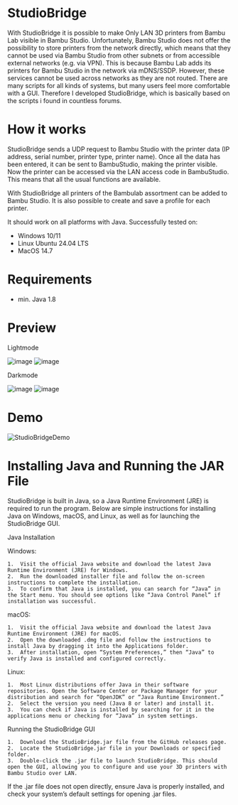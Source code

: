 # StudioBridge

With StudioBridge it is possible to make Only LAN 3D printers from Bambu Lab visible in Bambu Studio.
Unfortunately, Bambu Studio does not offer the possibility to store printers from the network directly, which means that they cannot be used via Bambu Studio from other subnets or from accessible external networks (e.g. via VPN). This is because Bambu Lab adds its printers for Bambu Studio in the network via mDNS/SSDP. However, these services cannot be used across networks as they are not routed.
There are many scripts for all kinds of systems, but many users feel more comfortable with a GUI. Therefore I developed StudioBridge, which is basically based on the scripts i found in countless forums.

# How it works
StudioBridge sends a UDP request to Bambu Studio with the printer data (IP address, serial number, printer type, printer name).
Once all the data has been entered, it can be sent to BambuStudio, making the printer visible. Now the printer can be accessed via the LAN access code in BambuStudio. This means that all the usual functions are available.

With StudioBridge all printers of the Bambulab assortment can be added to Bambu Studio. It is also possible to create and save a profile for each printer.

It should work on all platforms with Java.
Successfully tested on:
- Windows 10/11
- Linux Ubuntu 24.04 LTS
- MacOS 14.7

# Requirements
- min. Java 1.8

# Preview
Lightmode

![image](https://github.com/user-attachments/assets/c7e1ac4c-47da-4d14-9214-1cc2d14e23a0) ![image](https://github.com/user-attachments/assets/02de45f4-6833-4ba3-9153-ecb579104f77)

Darkmode

![image](https://github.com/user-attachments/assets/215f3f50-676c-4d53-805c-7010c3879ecd) ![image](https://github.com/user-attachments/assets/a958b601-67c7-4de7-bbbf-c0678b7c1930)


# Demo

![StudioBridgeDemo](https://github.com/user-attachments/assets/e5e197ab-54bf-4a6d-bc40-dd46607597f8)

# Installing Java and Running the JAR File

StudioBridge is built in Java, so a Java Runtime Environment (JRE) is required to run the program. Below are simple instructions for installing Java on Windows, macOS, and Linux, as well as for launching the StudioBridge GUI.

Java Installation

Windows:

	1.	Visit the official Java website and download the latest Java Runtime Environment (JRE) for Windows.
	2.	Run the downloaded installer file and follow the on-screen instructions to complete the installation.
	3.	To confirm that Java is installed, you can search for “Java” in the Start menu. You should see options like “Java Control Panel” if installation was successful.

macOS:

	1.	Visit the official Java website and download the latest Java Runtime Environment (JRE) for macOS.
	2.	Open the downloaded .dmg file and follow the instructions to install Java by dragging it into the Applications folder.
	3.	After installation, open “System Preferences,” then “Java” to verify Java is installed and configured correctly.

Linux:

	1.	Most Linux distributions offer Java in their software repositories. Open the Software Center or Package Manager for your distribution and search for “OpenJDK” or “Java Runtime Environment.”
	2.	Select the version you need (Java 8 or later) and install it.
	3.	You can check if Java is installed by searching for it in the applications menu or checking for “Java” in system settings.

Running the StudioBridge GUI

	1.	Download the StudioBridge.jar file from the GitHub releases page.
	2.	Locate the StudioBridge.jar file in your Downloads or specified folder.
	3.	Double-click the .jar file to launch StudioBridge. This should open the GUI, allowing you to configure and use your 3D printers with Bambu Studio over LAN.

If the .jar file does not open directly, ensure Java is properly installed, and check your system’s default settings for opening .jar files.